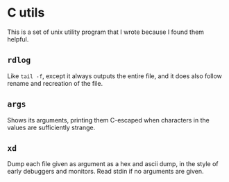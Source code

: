 # C utils

This is a set of unix utility program that I wrote because I found them helpful.

## `rdlog`

Like `tail -f`, except it always outputs the entire file, and it does also follow
rename and recreation of the file.

## `args`

Shows its arguments, printing them C-escaped when characters in the values
are sufficiently strange.

## `xd`

Dump each file given as argument as a hex and ascii dump, in the style
of early debuggers and monitors. Read stdin if no arguments are given.
